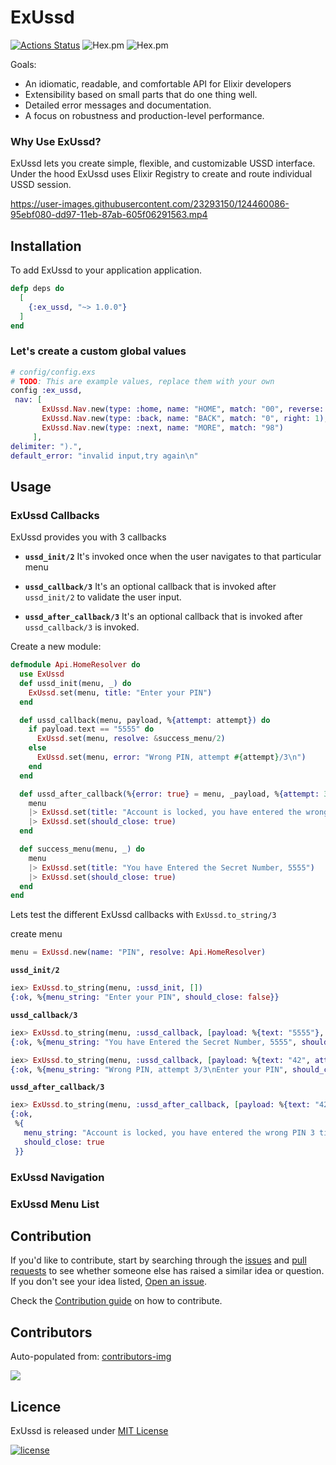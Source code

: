 # ExUssd

[![Actions Status](https://github.com/beamkenya/ex_ussd/workflows/Elixir%20CI/badge.svg)](https://github.com/beamkenya/ex_ussd/actions) ![Hex.pm](https://img.shields.io/hexpm/v/ex_ussd) ![Hex.pm](https://img.shields.io/hexpm/dt/ex_ussd)

Goals:
- An idiomatic, readable, and comfortable API for Elixir developers
- Extensibility based on small parts that do one thing well.
- Detailed error messages and documentation.
- A focus on robustness and production-level performance.


### Why Use ExUssd?
 ExUssd lets you create simple, flexible, and customizable USSD interface.
 Under the hood ExUssd uses Elixir Registry to create and route individual USSD session.

https://user-images.githubusercontent.com/23293150/124460086-95ebf080-dd97-11eb-87ab-605f06291563.mp4

## Installation

To add ExUssd to your application application.

```elixir
defp deps do
  [
    {:ex_ussd, "~> 1.0.0"}
  ]
end
```

### Let's create a custom global values

 ```elixir
# config/config.exs
# TODO: This are example values, replace them with your own
config :ex_ussd,
  nav: [
        ExUssd.Nav.new(type: :home, name: "HOME", match: "00", reverse: true, orientation: :vertical),
        ExUssd.Nav.new(type: :back, name: "BACK", match: "0", right: 1),
        ExUssd.Nav.new(type: :next, name: "MORE", match: "98")
      ],
 delimiter: ").",
 default_error: "invalid input,try again\n"
```

## Usage

### ExUssd Callbacks

ExUssd provides you with 3 callbacks

* **`ussd_init/2`** 
  It's invoked once when the user navigates to that particular menu

* **`ussd_callback/3`**
  It's an optional callback that is invoked after `ussd_init/2` to validate the user input.

* **`ussd_after_callback/3`**
  It's an optional callback that is invoked after `ussd_callback/3` is invoked.

Create a new module:

```elixir
defmodule Api.HomeResolver do
  use ExUssd
  def ussd_init(menu, _) do
    ExUssd.set(menu, title: "Enter your PIN")
  end

  def ussd_callback(menu, payload, %{attempt: attempt}) do
    if payload.text == "5555" do
      ExUssd.set(menu, resolve: &success_menu/2)
    else
      ExUssd.set(menu, error: "Wrong PIN, attempt #{attempt}/3\n")
    end
  end

  def ussd_after_callback(%{error: true} = menu, _payload, %{attempt: 3}) do
    menu
    |> ExUssd.set(title: "Account is locked, you have entered the wrong PIN 3 times")
    |> ExUssd.set(should_close: true)
  end

  def success_menu(menu, _) do
    menu
    |> ExUssd.set(title: "You have Entered the Secret Number, 5555")
    |> ExUssd.set(should_close: true)
  end
end
```

Lets test the different ExUssd callbacks with `ExUssd.to_string/3`

create menu

```elixir
menu = ExUssd.new(name: "PIN", resolve: Api.HomeResolver)
```

**`ussd_init/2`**

```elixir
iex> ExUssd.to_string(menu, :ussd_init, [])
{:ok, %{menu_string: "Enter your PIN", should_close: false}}
```

**`ussd_callback/3`**

```elixir
iex> ExUssd.to_string(menu, :ussd_callback, [payload: %{text: "5555"}, init_text: "1"])
{:ok, %{menu_string: "You have Entered the Secret Number, 5555", should_close: true}}

iex> ExUssd.to_string(menu, :ussd_callback, [payload: %{text: "42", attempt: 3}, init_text: "1"])
{:ok, %{menu_string: "Wrong PIN, attempt 3/3\nEnter your PIN", should_close: false}}
```

**`ussd_after_callback/3`**

```elixir
iex> ExUssd.to_string(menu, :ussd_after_callback, [payload: %{text: "42", attempt: 3}, init_text: "1"])
{:ok,
 %{
   menu_string: "Account is locked, you have entered the wrong PIN 3 times",
   should_close: true
 }}
```








### ExUssd Navigation

### ExUssd Menu List


## Contribution

If you'd like to contribute, start by searching through the [issues](https://github.com/beamkenya/ex_ussd/issues) and [pull requests](https://github.com/beamkenya/ex_ussd/pulls) to see whether someone else has raised a similar idea or question.
If you don't see your idea listed, [Open an issue](https://github.com/beamkenya/ex_ussd/issues).

Check the [Contribution guide](contributing.md) on how to contribute.

## Contributors

Auto-populated from:
[contributors-img](https://contributors-img.firebaseapp.com/image?repo=beamkenya/ex_ussd)

<a href="https://github.com/beamkenya/ex_pesa/graphs/contributors">
  <img src="https://contributors-img.firebaseapp.com/image?repo=beamkenya/ex_ussd" />
</a>

## Licence

ExUssd is released under [MIT License](https://github.com/appcues/exsentry/blob/master/LICENSE.txt)

[![license](https://img.shields.io/github/license/mashape/apistatus.svg?style=for-the-badge)](#)

